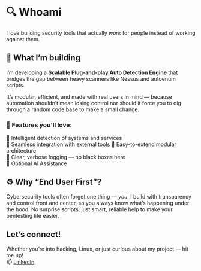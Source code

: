 # 🔍 Whoami

I love building security tools that actually *work* for people instead of working against them.

## 🚀 What I’m building

I’m developing a **Scalable Plug-and-play Auto Detection Engine** that bridges the gap between heavy scanners like Nessus and autoenum scripts. 

It’s modular, efficient, and made with real users in mind — because automation shouldn’t mean losing control nor should it force you to dig through a random code base to make a small change.

### 🔧 Features you’ll love:  
🧬 Intelligent detection of systems and services  
🔗 Seamless integration with external tools
🧩 Easy-to-extend modular architecture  
📄 Clear, verbose logging — no black boxes here  
🤖 Optional AI Assistance

## ⚙️  Why “End User First”?

Cybersecurity tools often forget one thing — *you*. I build with transparency and control front and center, so you always know what’s happening under the hood. No surprise scripts, just smart, reliable help to make your pentesting life easier.

## Let’s connect!

Whether you’re into hacking, Linux, or just curious about my project — hit me up!  
📫 [LinkedIn](https://www.linkedin.com/in/franciszek-malek/)
